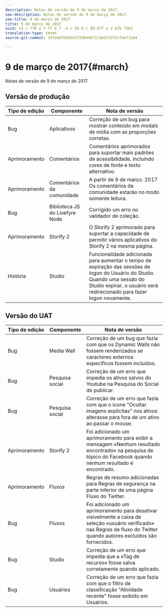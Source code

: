 ```yaml
---
description: Notas de versão de 9 de março de 2017.
seo-description: Notas de versão de 9 de março de 2017.
seo-title: 9 de março de 2017
title: 9 de março de 2017
uuid: 14 c 770 e 7-ff 6 f -4 c 56-9 c 88-677 e 2 bfb 7362
translation-type: tm+mt
source-git-commit: 35feb87bb82d1f298496717a65f1972cf4e71104

---
```



# 9 de março de 2017{#march}

Notas de versão de 9 de março de 2017.

## Versão de produção

| **Tipo de edição** | **Componente** | **Nota de versão** |
|---|---|---|
| Bug | Aplicativos | Correção de um bug para mostrar conteúdo em modals de mídia com as proporções corretas. |
| Aprimoramento | Comentários | Comentários aprimorados para suportar mais padrões de acessibilidade, incluindo cores de fonte e texto alternativo. |
| Aprimoramento | Comentários da comunidade | A partir de 9 de março. 2017 Os comentários da comunidade estarão no modo somente leitura. |
| Bug | Biblioteca JS do Livefyre Node | Corrigido um erro no validador de coleção. |
| Aprimoramento | Storify 2 | O Storify 2 aprimorado para suportar a capacidade de permitir vários aplicativos do Storify 2 na mesma página. |
| História | Studio | Funcionalidade adicionada para aumentar o tempo de expiração das sessões de logon do Usuário do Studio. Quando uma sessão do Studio expirar, o usuário será redirecionado para fazer logon novamente. |

## Versão do UAT

| **Tipo de edição** | **Componente** | **Nota de versão** |
|---|---|---|
| Bug | Media Wall | Correção de um bug que fazia com que os Dynamic Walls não fossem renderizados se caracteres externos específicos fossem incluídos. |
| Bug | Pesquisa social | Correção de um erro que impedia os ativos salvos do Youtube na Pesquisa do Social de publicar. |
| Bug | Pesquisa social | Correção de um erro que fazia com que o ícone &quot;Ocultar imagens explícitas&quot; nos ativos alterasse para fora de um ativo ao passar o mouse. |
| Aprimoramento | Storify 2 | Foi adicionado um aprimoramento para exibir a mensagem «Nenhum resultado encontrado» na pesquisa de tópico do Facebook quando nenhum resultado é encontrado. |
| Aprimoramento | Fluxos | Regras de resumo adicionadas para Regras de segurança na parte inferior de uma página Fluxo do Twitter. |
| Bug | Fluxos | Foi adicionado um aprimoramento para desativar visivelmente a caixa de seleção «usuário verificado» nas Regras de fluxo do Twitter quando autores excluídos são fornecidos. |
| Bug | Studio | Correção de um erro que impedia que a «Tag de recurso» fosse salva corretamente quando aplicado. |
| Bug | Usuários | Correção de um erro que fazia com que o filtro de classificação &quot;Atividade recente&quot; fosse exibido em Usuários. |

